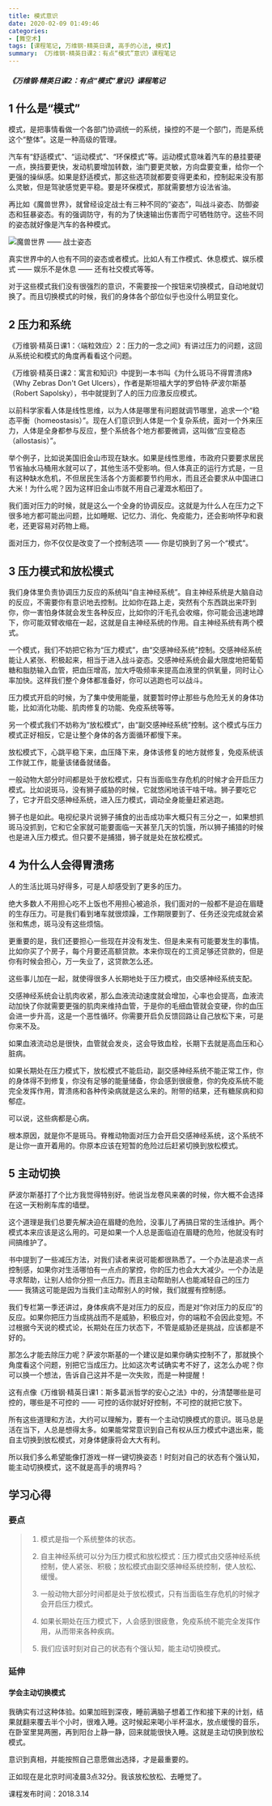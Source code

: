 ```yaml
---
title: 模式意识
date: 2020-02-09 01:49:46
categories:
- [舞空术]
tags: [课程笔记, 万维钢·精英日课, 高手的心法, 模式]
summary: 《万维钢·精英日课2：有点“模式”意识》课程笔记
---
```


##### 《万维钢·精英日课2：有点“模式”意识》课程笔记

## 1 什么是“模式”

模式，是把事情看做一个各部门协调统一的系统，操控的不是一个部门，而是系统这个“整体”。这是一种高级的管理。

汽车有“舒适模式”、“运动模式”、“环保模式”等。运动模式意味着汽车的悬挂要硬一点，换挡要更快，发动机要增加转数，油门要更灵敏，方向盘要变重，给你一个更强的操纵感。如果是舒适模式，那这些选项就都要变得更柔和，控制起来没有那么灵敏，但是驾驶感觉更平稳。要是环保模式，那就需要想方设法省油。

再比如《魔兽世界》，就曾经设定战士有三种不同的“姿态”，叫战斗姿态、防御姿态和狂暴姿态。有的强调防守，有的为了快速输出伤害而宁可牺牲防守。这些不同的姿态就好像是汽车的各种模式。

![魔兽世界 —— 战士姿态](http://static.sunyt.site/wow-zhan-shi.jpg)

真实世界中的人也有不同的姿态或者模式。比如人有工作模式、休息模式、娱乐模式 —— 娱乐不是休息 —— 还有社交模式等等。

对于这些模式我们没有很强烈的意识，不需要按一个按钮来切换模式，自动地就切换了。而且切换模式的时候，我们的身体各个部位似乎也没什么明显变化。


<div class="anchor" id="ya-li-he-xi-tong"></div>

## 2 压力和系统

《万维钢·精英日课1：〈端粒效应〉2：压力的一念之间》有讲过压力的问题，这回从系统论和模式的角度再看看这个问题。

《万维钢·精英日课2：寓言和知识》中提到一本书叫《为什么斑马不得胃溃疡》（Why Zebras Don't Get Ulcers），作者是斯坦福大学的罗伯特·萨波尔斯基（Robert Sapolsky），书中就提到了人的压力应激反应模式。

以前科学家看人体是线性思维，以为人体是哪里有问题就调节哪里，追求一个“稳态平衡（homeostasis）”。现在人们意识到人体是一个复杂系统，面对一个外来压力，人体是全身都参与反应，整个系统各个地方都要微调，这叫做“应变稳态（allostasis）”。

举个例子，比如说美国旧金山市现在缺水。如果是线性思维，市政府只要要求居民节省抽水马桶用水就可以了，其他生活不受影响。但人体真正的运行方式是，一旦有这种缺水危机，不但居民生活各个方面都要节约用水，而且还会要求从中国进口大米！为什么呢？因为这样旧金山市就不用自己灌溉水稻田了。

我们面对压力的时候，就是这么一个全身的协调反应。这就是为什么人在压力之下很多地方都可能出问题，比如睡眠、记忆力、消化、免疫能力，还会影响怀孕和衰老，还更容易对药物上瘾。

面对压力，你不仅仅是改变了一个控制选项 —— 你是切换到了另一个“模式”。


<div class="anchor" id="ya-li-mo-shi-he-fang-song-mo-shi"></div>

## 3 压力模式和放松模式

我们身体里负责协调压力反应的系统叫“自主神经系统”。自主神经系统是大脑自动的反应，不需要你有意识地去控制。比如你在路上走，突然有个东西跳出来吓到你，你一害怕身体就会发生各种反应，比如你的汗毛孔会收缩，你可能会迅速地蹲下，你可能双臂收缩在一起，这就是自主神经系统的作用。自主神经系统有两个模式。

一个模式，我们不妨把它称为“压力模式”，由“交感神经系统”控制。交感神经系统能让人紧张、积极起来，相当于进入战斗姿态。交感神经系统会最大限度地把葡萄糖和脂肪输入血管，把血压增高，加大呼吸频率来提高血液里的供氧量，同时让心率加快。这样我们整个身体都准备好，你可以逃跑也可以战斗。

压力模式开启的时候，为了集中使用能量，就要暂时停止那些与危险无关的身体功能，比如消化功能、肌肉修复的功能、免疫系统等等。

另一个模式我们不妨称为“放松模式”，由“副交感神经系统”控制。这个模式与压力模式正好相反，它是让整个身体的各方面循环都慢下来。

放松模式下，心跳平稳下来，血压降下来，身体该修复的地方就修复，免疫系统该工作就工作，能量该储备就储备。

一般动物大部分时间都是处于放松模式，只有当面临生存危机的时候才会开启压力模式。比如说斑马，没有狮子威胁的时候，它就悠闲地该干啥干啥。狮子要吃它了，它才开启交感神经系统，进入压力模式，调动全身能量赶紧逃跑。

狮子也是如此。电视纪录片说狮子捕食的出击成功率大概只有三分之一，如果想抓斑马没抓到，它和它全家就可能要面临一天甚至几天的饥饿，所以狮子捕猎的时候也是进入压力模式。但只要不是捕猎，狮子就是处在放松模式。


<div class="anchor" id="wei-shen-me-ren-hui-de-wei-kui-yang"></div>

## 4 为什么人会得胃溃疡

人的生活比斑马好得多，可是人却感受到了更多的压力。

绝大多数人不用担心吃不上饭也不用担心被追杀，我们面对的一般都不是迫在眉睫的生存压力。可是我们看到堵车就很烦躁，工作期限要到了、任务还没完成就会紧张和焦虑，斑马没有这些烦恼。

更重要的是，我们还要担心一些现在并没有发生、但是未来有可能要发生的事情。比如你买了个房子，每个月要还高额贷款。本来你现在的工资足够还贷款的，但是你有时候会担心，万一失业了，这贷款怎么还。

这些事儿加在一起，就使得很多人长期地处于压力模式，由交感神经系统支配。

交感神经系统会让肌肉收紧，那么血液流动速度就会增加，心率也会提高，血液流动加快了你就需要更强的肌肉来维持血管，于是你的毛细血管就会变硬，你的血压会进一步升高，这是一个恶性循环。你需要开启负反馈回路让自己放松下来，可是你来不及。

如果血液流动总是很快，血管就会发炎，这会导致血栓，长期下去就是高血压和心脏病。

如果长期处在压力模式下，放松模式不能启动，副交感神经系统不能正常工作，你的身体得不到修复，你没有足够的能量储备，你会感到很疲惫，你的免疫系统不能完全发挥作用，胃溃疡和各种传染病就是这么来的。附带的结果，还有糖尿病和抑郁症。

可以说，这些病都是心病。

根本原因，就是你不是斑马。脊椎动物面对压力会开启交感神经系统，这个系统不是让你一直开着用的。你原本应该在短暂的危险过后赶紧切换到放松模式。


<div class="anchor" id="zhu-dong-qie-huan"></div>

## 5 主动切换

萨波尔斯基打了个比方我觉得特别好。他说当龙卷风来袭的时候，你大概不会选择在这一天粉刷车库的墙壁。

这个道理是我们总要先解决迫在眉睫的危险，没事儿了再搞日常的生活维护。两个模式本来应该是这么用的。可是如果一个人总是面临迫在眉睫的危险，他就没有时间搞维护了。

书中提到了一些减压方法，对我们读者来说可能都很熟悉了。一个办法是追求一点控制感，如果你对生活哪怕有一点点的掌控，你的压力也会大大减少。一个办法是寻求帮助，让别人给你分担一点压力。而且主动帮助别人也能减轻自己的压力 —— 我猜这可能是因为当我们主动帮别人的时候，我们就握有控制感。

我们专栏第一季还讲过，身体疾病不是对压力的反应，而是对“你对压力的反应”的反应。如果你把压力当成挑战而不是威胁，积极应对，你的端粒不会因此变短。不过根据今天说的模式论，长期处在压力状态下，不管是威胁还是挑战，应该都是不好的。

那怎么才能去除压力呢？萨波尔斯基的一个建议是如果你确实控制不了，那就换个角度看这个问题，别把它当成压力。比如这次考试确实考不好了，这怎么办呢？你可以换一个想法，告诉自己这并不是一次失败，而是一种提醒！

这有点像《万维钢·精英日课1：斯多葛派哲学的安心之法》中的，分清楚哪些是可控的，哪些是不可控的 —— 可控的话你就好好控制，不可控的就把它放下。

所有这些道理和方法，大约可以理解为，要有一个主动切换模式的意识。斑马总是活在当下，人总是想得太多。如果能常常意识到自己有权从压力模式中退出来，能自主切换到放松模式，对身体健康将会大大有利。

所以我们多么希望能像打游戏一样一键切换姿态！时刻对自己的状态有个强认知，能主动切换模式，这不就是高手的境界吗？

## 学习心得

### 要点

> 1. 模式是指一个系统整体的状态。
>
> 2. 自主神经系统可以分为压力模式和放松模式：压力模式由交感神经系统控制，使人紧张、积极；放松模式由副交感神经系统控制，使人放松、缓慢。
>
> 3. 一般动物大部分时间都是处于放松模式，只有当面临生存危机的时候才会开启压力模式。
>
> 4. 如果长期处在压力模式下，人会感到很疲惫，免疫系统不能完全发挥作用，从而带来各种疾病。
>
> 5. 我们应该时刻对自己的状态有个强认知，能主动切换模式。

### 延伸

#### 学会主动切换模式

我确实有过这种体验。如果加班到深夜，睡前满脑子想着工作和接下来的计划，结果就翻来覆去半个小时，很难入睡。这时候起来喝小半杯温水，放点缓慢的音乐，在卧室里晃两圈，再到阳台上静一静，回来就能很快入睡。这就是主动切换到放松模式。

意识到真相，并能按照自己意愿做出选择，才是最重要的。

正如现在是北京时间凌晨3点32分。我该放松放松、去睡觉了。


课程发布时间：2018.3.14
